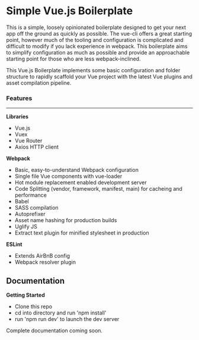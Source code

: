 # Simple Vue.js Boilerplate
This is a simple, loosely opinionated boilerplate designed to get your next app off the ground as quickly as possible. The vue-cli offers a great starting point, however much of the tooling and configuration is complicated and difficult to modify if you lack experience in webpack. This boilerplate aims to simplify configuration as much as possible and provide an approachable starting point for those who are less webpack-inclined.

This Vue.js Boilerplate implements some basic configuration and folder structure to rapidly scaffold your Vue project with the latest Vue plugins and asset compilation pipeline.

### Features
---
**Libraries**
+ Vue.js
+ Vuex
+ Vue Router
+ Axios HTTP client

**Webpack**
+ Basic, easy-to-understand Webpack configuration
+ Single file Vue components with vue-loader
+ Hot module replacement enabled development server
+ Code Splitting (vendor, framework, manifest, main) for cacheing and performance
+ Babel
+ SASS compilation
+ Autoprefixer
+ Asset name hashing for production builds
+ Uglify JS
+ Extract text plugin for minified stylesheet in production

**ESLint**
+ Extends AirBnB config
+ Webpack resolver plugin

## Documentation

**Getting Started**
+ Clone this repo
+ cd into directory and run 'npm install'
+ run 'npm run dev' to launch the dev server

Complete documentation coming soon.
